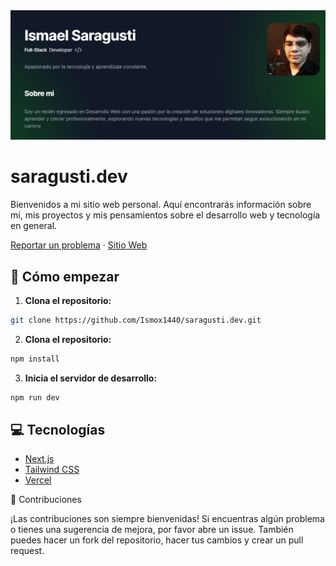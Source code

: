 <div align="center">
  <img src="./public/images/banner-portfolio.png" alt="saragusti.dev banner"/>
</div>

# saragusti.dev

Bienvenidos a mi sitio web personal. Aquí encontrarás información sobre mí, mis proyectos y mis pensamientos sobre el desarrollo web y tecnología en general.

[Reportar un problema](https://github.com/Ismox1440/saragusti.dev/issues/new) · [Sitio Web](https://saragusti.dev/)

## 🚀 Cómo empezar

1. **Clona el repositorio:**

```sh
git clone https://github.com/Ismox1440/saragusti.dev.git
```
2. **Clona el repositorio:**

```sh
npm install
```

3. **Inicia el servidor de desarrollo:**

```sh
npm run dev
```




## 💻 Tecnologías

- [Next.js](https://nextjs.org/)
- [Tailwind CSS](https://tailwindcss.com/)
- [Vercel](https://vercel.com/)

🤝 Contribuciones

¡Las contribuciones son siempre bienvenidas! Si encuentras algún problema o tienes una sugerencia de mejora, por favor abre un issue. También puedes hacer un fork del repositorio, hacer tus cambios y crear un pull request.






